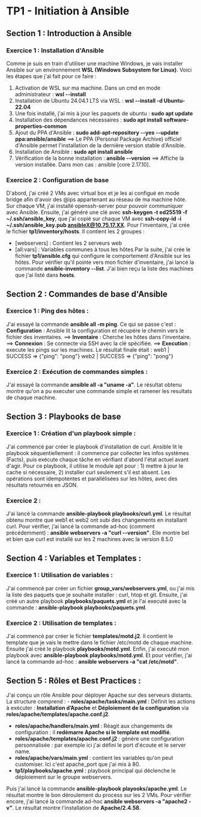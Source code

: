 # TP1 - Initiation à Ansible

## Section 1 : Introduction à Ansible  
### Exercice 1 : Installation d'Ansible
Comme je suis en train d'utiliser une machine Windows, je vais installer Ansible sur un environnement **WSL (Windows Subsystem for Linux)**.
Voici les étapes que j'ai fait pour ce faire :
1. Activation de WSL sur ma machine. Dans un cmd en mode administrateur : **wsl --install** 
2. Installation de Ubuntu 24.04.1 LTS via WSL : **wsl --install -d Ubuntu-22.04**
3. Une fois installé, j'ai mis à jour les paquets de ubuntu : **sudo apt update**
4. Installation des dépendances nécessaires : **sudo apt install software-properties-common**
5. Ajout du PPA d'Ansible : **sudo add-apt-repository --yes --update ppa:ansible/ansible**
==> Le PPA (Personal Package Archive) officiel d'Ansible permet l'installation de la dernière version stable d'Ansible.
6. Installation de Ansible : **sudo apt install ansible**
7. Vérification de la bonne installation : **ansible --version**
==> Affiche la version installée. Dans mon cas : ansible [core 2.17.10].
### Exercice 2 : Configuration de base
D'abord, j'ai créé 2 VMs avec virtual box et je les ai configué en mode bridge afin d'avoir des @ips appartenant au réseau de ma machine hôte.
Sur chaque VM, j'ai installé openssh-server pour pouvoir communiquer avec Ansible.
Ensuite, j'ai généré une clé avec **ssh-keygen -t ed25519 -f ~/.ssh/ansible_key**, que j'ai copié sur chaque VM avec **ssh-copy-id -i ~/.ssh/ansible_key.pub ansibleX@10.75.17.XX**. 
Pour l'inventaire, j'ai crée le fichier **tp1/inventory/hosts**.
Il contient les 2 groupes :
- [webservers] : Contient les 2 serveurs web
- [all:vars] : Variables communes à tous les hôtes
Par la suite, j'ai crée le fichier **tp1/ansible.cfg** qui configure le comportement d'Ansible sur les hôtes.
Pour vérifier qu'il pointe vers mon fichier d'inventaire, j'ai lancé la commande **ansible-inventory --list**. J'ai bien reçu la liste des machines que j'ai listé dans **hosts**.
## Section 2 : Commandes de base d'Ansible 
### Exercice 1 : Ping des hôtes :
J'ai essayé la commande **ansible all -m ping**. Ce qui se passe c'est :
**Configuration** : Ansible lit la configuration et récupére le chemin vers le fichier des inventaires. ==> **Inventaire** : Cherche les hôtes dans l'inventaire. ==> **Connexion** : Se connecte via SSH avec la clé spécifiée. ==> **Execution** : execute les pings sur les machines.
Le résultat finale était : 
web1 | SUCCESS => {"ping": "pong"}
web2 | SUCCESS => {"ping": "pong"}
### Exercice 2 : Exécution de commandes simples :
J'ai essayé la commande **ansible all -a "uname -a"**.
Le résultat obtenu montre qu'on a pu executer une commande simple et ramener les resultats de chaque machine.
## Section 3 : Playbooks de base
### Exercice 1 : Création d'un playbook simple :
J'ai commencé par créer le playbook d'installation de curl.
Ansible lit le playbook séquentiellement : il commence par collecter les infos systèmes (Facts), puis exécute chaque tâche en vérifiant d'abord l'état actuel avant d'agir.
Pour ce playbook, il utilise le module apt pour : 1) mettre à jour le cache si nécessaire, 2) installer curl seulement s'il est absent.
Les opérations sont idempotentes et parallélisées sur les hôtes, avec des résultats retournés en JSON.
### Exercice 2 : 
J'ai lancé la commande **ansible-playbook playbooks/curl.yml**. Le résultat obtenu montre que web1 et web2 ont subi des changements en installant curl.
Pour vérifier, j'ai lancé la commande ad-hoc (comment précédemment) : **ansible webservers -a "curl --version"**.
Elle montre bel et bien que curl est installé sur les 2 machines avec la version 8.5.0

## Section 4 : Variables et Templates :  
### Exercice 1 : Utilisation de variables :
J'ai commencé par créer un fichier **group_vars/webservers.yml**, ou j'ai mis la liste des paquets que je souhaite installer : curl, htop et git.
Ensuite, j'ai créé un autre playbook **playbooks/paquets.yml** et je l'ai executé avec la commande : **ansible-playbook playbooks/paquets.yml**.
### Exercice 2 : Utilisation de templates :
J'ai commencé par créer le fichier **templates/motd.j2**. Il contient le template que je vais le mettre dans le fichier /etc/motd de chaque machine.
Ensuite j'ai créé le playbook **playbooks/motd.yml**. 
Enfin, j'ai executé mon playbook avec **ansible-playbook playbooks/motd.yml**. Et pour vérifier, j'ai lancé la commande ad-hoc : **ansible webservers -a "cat /etc/motd"**.

## Section 5 : Rôles et Best Practices : 
J'ai conçu un rôle Ansible pour déployer Apache sur des serveurs distants. La structure comprend : - **roles/apache/tasks/main.yml** : Définit les actions à exécuter : **Installation d’Apache** et **Déploiement de la configuration** via **roles/apache/templates/apache.conf.j2**.
- **roles/apache/handlers/main.yml** : Réagit aux changements de configuration : il **redémarre Apache si le template est modifié**.
- **roles/apache/templates/apache.conf.j2** : génère une configuration personnalisée : par exemple ici j'ai défini le port d'écoute et le server name.
- **roles/apache/vars/main.yml** : contient les variables qu'on peut customiser. Ici c'est apache_port que j'ai mis à 80.
- **tp1/playbooks/apache.yml** : playbook principal qui déclenche le déploiement sur le groupe webservers.

Puis j'ai lancé la commande **ansible-playbook playooks/apache.yml**. Le résultat montre le bon déroulement du process sur les 2 VMs. Pour vérifier encore, j'ai lancé la commande ad-hoc **ansible webservers -a "apache2 -v"**. Le résultat montre l'installation de **Apache/2.4.58**.
